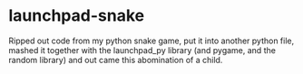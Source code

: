 # launchpad-snake
Ripped out code from my python snake game, put it into another python file, mashed it together with the launchpad_py library (and pygame, and the random library) and out came this abomination of a child.
